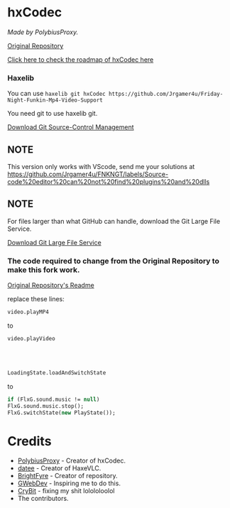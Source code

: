 # hxCodec

*Made by PolybiusProxy.*

[Original Repository](https://github.com/brightfyregit/Friday-Night-Funkin-Mp4-Video-Support)

[Click here to check the roadmap of hxCodec here](https://github.com/brightfyregit/Friday-Night-Funkin-Mp4-Video-Support/projects/1)
  
### Haxelib

You can use `haxelib git hxCodec https://github.com/Jrgamer4u/Friday-Night-Funkin-Mp4-Video-Support`

You need git to use haxelib git.

[Download Git Source-Control Management](https://git-scm.com/downloads)

## NOTE

This version only works with VScode, send me your solutions at https://github.com/Jrgamer4u/FNKNGT/labels/Source-code%20editor%20can%20not%20find%20plugins%20and%20dlls

## NOTE

For files larger than what GitHub can handle, download the Git Large File Service.

[Download Git Large File Service](https://git-lfs.github.com/)

### The code required to change from the Original Repository to make this fork work.

[Original Repository's Readme](https://github.com/brightfyregit/Friday-Night-Funkin-Mp4-Video-Support/blob/main/README.md)

replace these lines:

```haxe
video.playMP4
```
to
```haxe
video.playVideo
```
<br><br>

```haxe
LoadingState.loadAndSwitchState
```
to
```haxe
if (FlxG.sound.music != null)
FlxG.sound.music.stop();
FlxG.switchState(new PlayState());
```

# Credits

- [PolybiusProxy](https://github.com/polybiusproxy) - Creator of hxCodec.
- [datee](https://github.com/datee) - Creator of HaxeVLC.
- [BrightFyre](https://github.com/brightfyregit) - Creator of repository.
- [GWebDev](https://github.com/GrowtopiaFli) - Inspiring me to do this.
- [CryBit](https://github.com/CryBitDev) - fixing my shit lolololoolol
- The contributors.

